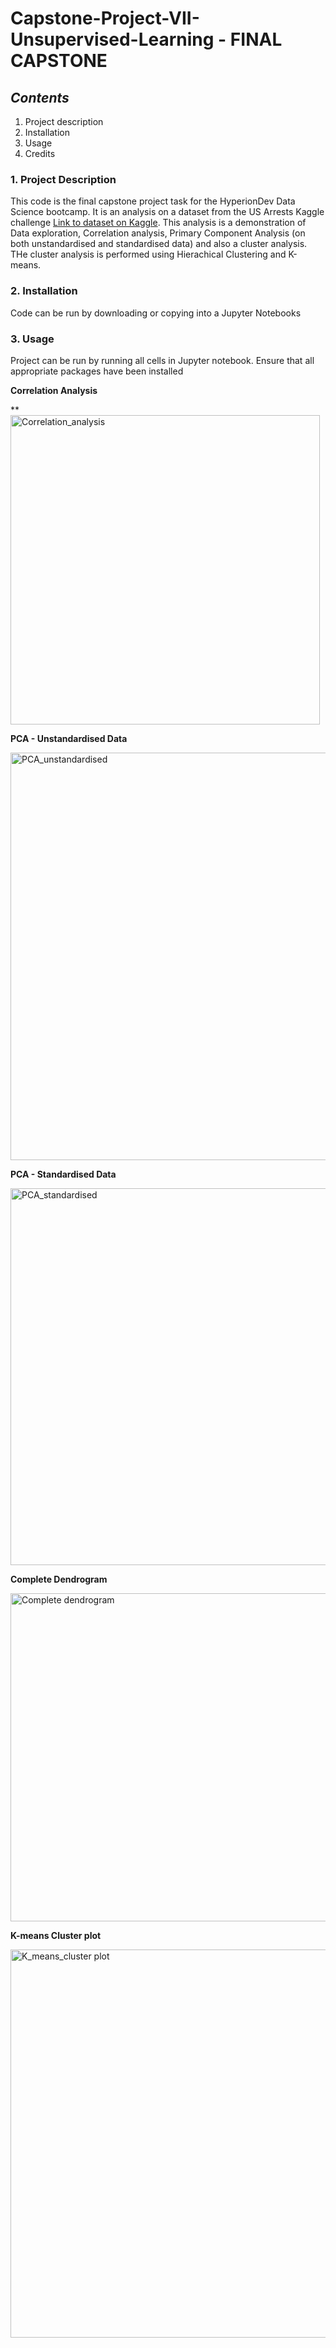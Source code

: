 # Capstone-Project-VII-Unsupervised-Learning - FINAL CAPSTONE

## _Contents_
1. Project description 
2. Installation
3. Usage 
4. Credits

### 1. Project Description

This code is the final capstone project task for the HyperionDev Data Science bootcamp.
It is an analysis on a dataset from the US Arrests Kaggle challenge [Link to dataset on Kaggle](https://www.kaggle.com/datasets/kurohana/usarrets). 
This analysis is a demonstration of Data exploration, Correlation analysis, Primary Component Analysis (on both unstandardised and standardised data) and also a cluster analysis. THe cluster analysis is performed using Hierachical Clustering and K-means. 

### 2. Installation

Code can be run by downloading or copying into a Jupyter Notebooks

### 3. Usage

Project can be run by running all cells in Jupyter notebook. Ensure that all appropriate packages have been installed

**Correlation Analysis**

**<img width="495" alt="Correlation_analysis" src="https://user-images.githubusercontent.com/73187289/209803317-ee1b7816-2f67-4757-bb93-b3ffdb655da9.png">

**PCA - Unstandardised Data**

<img width="652" alt="PCA_unstandardised" src="https://user-images.githubusercontent.com/73187289/209803389-5eef5a4e-a088-49eb-be0e-8de95e4e7b37.png">

**PCA - Standardised Data**

<img width="603" alt="PCA_standardised" src="https://user-images.githubusercontent.com/73187289/209803424-a1454ac5-51d2-48dc-ad1a-e9eef0a6b954.png">

**Complete Dendrogram**

<img width="525" alt="Complete dendrogram" src="https://user-images.githubusercontent.com/73187289/209803476-963a0995-256e-4c4b-8cb5-d3329da810ab.png">

**K-means Cluster plot**

<img width="621" alt="K_means_cluster plot" src="https://user-images.githubusercontent.com/73187289/209803530-51ebed4a-aa08-4108-a494-cc03a10abcde.png">





